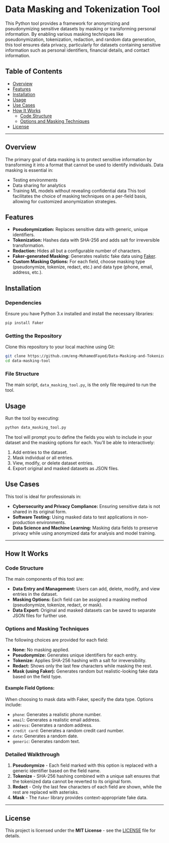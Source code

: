 # Data Masking and Tokenization Tool

This Python tool provides a framework for anonymizing and pseudonymizing sensitive datasets by masking or transforming personal information. By enabling various masking techniques like pseudonymization, tokenization, redaction, and random data generation, this tool ensures data privacy, particularly for datasets containing sensitive information such as personal identifiers, financial details, and contact information.

## Table of Contents
- [Overview](#overview)
- [Features](#features)
- [Installation](#installation)
- [Usage](#usage)
- [Use Cases](#use-cases)
- [How It Works](#how-it-works)
  - [Code Structure](#code-structure)
  - [Options and Masking Techniques](#options-and-masking-techniques)
- [License](#license)

---

## Overview
The primary goal of data masking is to protect sensitive information by transforming it into a format that cannot be used to identify individuals. Data masking is essential in:
- Testing environments
- Data sharing for analytics
- Training ML models without revealing confidential data
This tool facilitates the choice of masking techniques on a per-field basis, allowing for customized anonymization strategies.

## Features
- **Pseudonymization:** Replaces sensitive data with generic, unique identifiers.
- **Tokenization:** Hashes data with SHA-256 and adds salt for irreversible transformation.
- **Redaction:** Hides all but a configurable number of characters.
- **Faker-generated Masking:** Generates realistic fake data using [Faker](https://faker.readthedocs.io/).
- **Custom Masking Options:** For each field, choose masking type (pseudonymize, tokenize, redact, etc.) and data type (phone, email, address, etc.).
  
## Installation
### Dependencies
Ensure you have Python 3.x installed and install the necessary libraries:
```bash
pip install Faker
```

### Getting the Repository
Clone this repository to your local machine using Git:
```bash
git clone https://github.com/eng-MohamedFayed/Data-Masking-and-Tokenization-Tool.git
cd data-masking-tool
```

### File Structure
The main script, `data_masking_tool.py`, is the only file required to run the tool.

## Usage
Run the tool by executing:
```bash
python data_masking_tool.py
```

The tool will prompt you to define the fields you wish to include in your dataset and the masking options for each. You’ll be able to interactively:
1. Add entries to the dataset.
2. Mask individual or all entries.
3. View, modify, or delete dataset entries.
4. Export original and masked datasets as JSON files.

## Use Cases
This tool is ideal for professionals in:
- **Cybersecurity and Privacy Compliance:** Ensuring sensitive data is not shared in its original form.
- **Software Testing:** Using masked data to test applications in non-production environments.
- **Data Science and Machine Learning:** Masking data fields to preserve privacy while using anonymized data for analysis and model training.

---

## How It Works
### Code Structure
The main components of this tool are:
- **Data Entry and Management:** Users can add, delete, modify, and view entries in the dataset.
- **Masking Options:** Each field can be assigned a masking method (pseudonymize, tokenize, redact, or mask).
- **Data Export:** Original and masked datasets can be saved to separate JSON files for further use.

### Options and Masking Techniques
The following choices are provided for each field:
- **None:** No masking applied.
- **Pseudonymize:** Generates unique identifiers for each entry.
- **Tokenize:** Applies SHA-256 hashing with a salt for irreversibility.
- **Redact:** Shows only the last few characters while masking the rest.
- **Mask (using Faker):** Generates random but realistic-looking fake data based on the field type.

#### Example Field Options:
When choosing to mask data with Faker, specify the data type. Options include:
  - `phone`: Generates a realistic phone number.
  - `email`: Generates a realistic email address.
  - `address`: Generates a random address.
  - `credit card`: Generates a random credit card number.
  - `date`: Generates a random date.
  - `generic`: Generates random text.

### Detailed Walkthrough
1. **Pseudonymize** - Each field marked with this option is replaced with a generic identifier based on the field name.
2. **Tokenize** - SHA-256 hashing combined with a unique salt ensures that the tokenized data cannot be reverted to its original form.
3. **Redact** - Only the last few characters of each field are shown, while the rest are replaced with asterisks.
4. **Mask** - The `Faker` library provides context-appropriate fake data.

---

## License

This project is licensed under the **MIT License** - see the [LICENSE](LICENSE) file for details.
